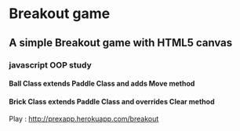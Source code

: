 Breakout game
======

## A simple Breakout game with HTML5 canvas
### javascript OOP study
#### Ball Class extends Paddle Class and adds Move method
#### Brick Class extends Paddle Class and overrides Clear method

Play : http://prexapp.herokuapp.com/breakout
